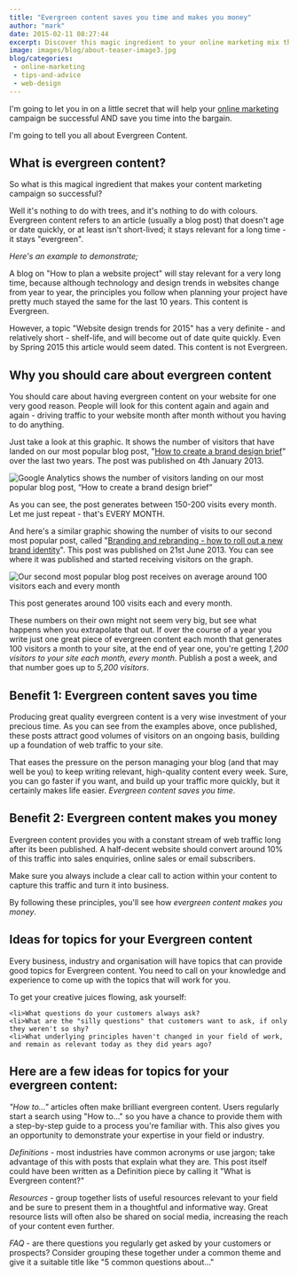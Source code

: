 ```yaml
---
title: "Evergreen content saves you time and makes you money"
author: "mark"
date: 2015-02-11 08:27:44
excerpt: Discover this magic ingredient to your online marketing mix that will save you time and make you money.
image: images/blog/about-teaser-image3.jpg
blog/categories: 
 - online-marketing
 - tips-and-advice
 - web-design
---
```


I'm going to let you in on a little secret that will help your [online marketing](http://www.tomango.co.uk/creates/online-marketing/) campaign be successful AND save you time into the bargain.

I'm going to tell you all about Evergreen Content.

## What is evergreen content?

So what is this magical ingredient that makes your content marketing campaign so successful?

Well it's nothing to do with trees, and it's nothing to do with colours. Evergreen content refers to an article (usually a blog post) that doesn't age or date quickly, or at least isn't short-lived; it stays relevant for a long time - it stays "evergreen".

*Here's an example to demonstrate;*

A blog on "How to plan a website project" will stay relevant for a very long time, because although technology and design trends in websites change from year to year, the principles you follow when planning your project have pretty much stayed the same for the last 10 years. This content is Evergreen.

However, a topic "Website design trends for 2015" has a very definite - and relatively short - shelf-life, and will become out of date quite quickly. Even by Spring 2015 this article would seem dated. This content is not Evergreen.

## Why you should care about evergreen content

You should care about having evergreen content on your website for one very good reason. People will look for this content again and again and again - driving traffic to your website month after month without you having to do anything.

Just take a look at this graphic. It shows the number of visitors that have landed on our most popular blog post, "[How to create a brand design brief](http://www.tomango.co.uk/blog/how-to-create-a-brand-design-brief)" over the last two years. The post was published on 4th January 2013.

![](images/blog/google-analytics-how-to-create-a-brand-design-brief-719x391.jpg "Google Analytics shows the number of visitors landing on our most popular blog post, “How to create a brand design brief”")

As you can see, the post generates between 150-200 visits every month. Let me just repeat - that's EVERY MONTH.

And here's a similar graphic showing the number of visits to our second most popular post, called "[Branding and rebranding - how to roll out a new brand identity](http://www.tomango.co.uk/blog/branding-and-rebranding-how-to-roll-out-a-new-brand-identity)". This post was published on 21st June 2013. You can see where it was published and started receiving visitors on the graph.

![](images/blog/google-analytics-branding-and-rebranding-719x391.jpg "Our second most popular blog post receives on average around 100 visitors each and every month")

This post generates around 100 visits each and every month.

These numbers on their own might not seem very big, but see what happens when you extrapolate that out. If over the course of a year you write just one great piece of evergreen content each month that generates 100 visitors a month to your site, at the end of year one, you're getting *1,200 visitors to your site each month, every month*. Publish a post a week, and that number goes up to *5,200 visitors*.

## Benefit 1: Evergreen content saves you time

Producing great quality evergreen content is a very wise investment of your precious time. As you can see from the examples above, once published, these posts attract good volumes of visitors on an ongoing basis, building up a foundation of web traffic to your site.

That eases the pressure on the person managing your blog (and that may well be you) to keep writing relevant, high-quality content every week. Sure, you can go faster if you want, and build up your traffic more quickly, but it certainly makes life easier. *Evergreen content saves you time*.

## Benefit 2: Evergreen content makes you money

Evergreen content provides you with a constant stream of web traffic long after its been published. A half-decent website should convert around 10% of this traffic into sales enquiries, online sales or email subscribers.

Make sure you always include a clear call to action within your content to capture this traffic and turn it into business.

By following these principles, you'll see how *evergreen content makes you money*.

## Ideas for topics for your Evergreen content

Every business, industry and organisation will have topics that can provide good topics for Evergreen content. You need to call on your knowledge and experience to come up with the topics that will work for you.

To get your creative juices flowing, ask yourself:

	<li>What questions do your customers always ask?
	<li>What are the "silly questions" that customers want to ask, if only they weren't so shy?
	<li>What underlying principles haven't changed in your field of work, and remain as relevant today as they did years ago?



## Here are a few ideas for topics for your evergreen content:

*"How to..."* articles often make brilliant evergreen content. Users regularly start a search using "How to..." so you have a chance to provide them with a step-by-step guide to a process you're familiar with. This also gives you an opportunity to demonstrate your expertise in your field or industry.

*Definitions* - most industries have common acronyms or use jargon; take advantage of this with posts that explain what they are. This post itself could have been written as a Definition piece by calling it "What is Evergreen content?"

*Resources* - group together lists of useful resources relevant to your field and be sure to present them in a thoughtful and informative way. Great resource lists will often also be shared on social media, increasing the reach of your content even further.

*FAQ* - are there questions you regularly get asked by your customers or prospects? Consider grouping these together under a common theme and give it a suitable title like "5 common questions about..."


